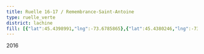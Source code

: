```yaml
---
title: Ruelle 16-17 / Remembrance-Saint-Antoine
type: ruelle_verte
district: lachine
fill: [{"lat":45.4398991,"lng":-73.6785865},{"lat":45.4380246,"lng":-73.6785114},{"lat":45.4381398,"lng":-73.6785108}]
---
```


2016